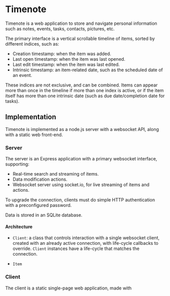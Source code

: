 # Timenote

Timenote is a web application to store and navigate personal information such as notes, events, tasks, contacts, pictures, etc.

The primary interface is a vertical scrollable timeline of items, sorted by different indices, such as:

- Creation timestamp: when the item was added. 
- Last open timestamp: when the item was last opened.
- Last edit timestamp: when the item was last edited.
- Intrinsic timestamp: an item-related date, such as the scheduled date of an event.

These indices are not exclusive, and can be combined. Items can appear more than once in the timeline if more than one index is active, or if the item itself has more than one intrinsic date (such as due date/completion date for tasks).

## Implementation

Timenote is implemented as a node.js server with a websocket API, along with a static web front-end.

### Server

The server is an Express application with a primary websocket interface, supporting:

- Real-time search and streaming of items.
- Data modification actions.
- Websocket server using socket.io, for live streaming of items and actions.

To upgrade the connection, clients must do simple HTTP authentication with a preconfigured password.

Data is stored in an SQLite database.

#### Architecture

- `Client`: a class that controls interaction with a single websocket client, created with an already active connection, with life-cycle callbacks to override. `Client` instances have a life-cycle that matches the connection.

- `Item`

### Client

The client is a static single-page web application, made with 


